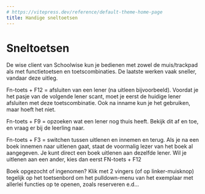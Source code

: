 ```yaml
---
# https://vitepress.dev/reference/default-theme-home-page
title: Handige sneltoetsen
---
```

# Sneltoetsen

De wise client van Schoolwise kun je bedienen met zowel de muis/trackpad als met functietoetsen en toetscombinaties. De laatste werken vaak sneller, vandaar deze uitleg.


Fn-toets + F12 = afsluiten van een lener (na uitleen bijvoorbeeld). Voordat je het pasje van de volgende lener scant, moet je eerst de huidige lener afsluiten met deze toetscombinatie. Ook na inname kun je het gebruiken, maar hoeft het niet.

Fn-toets + F9 = opzoeken wat een lener nog thuis heeft. Bekijk dit af en toe, en vraag er bij de leerling naar. 

Fn-toets + F3 = switchen tussen uitlenen en innemen en terug. Als je na een boek innemen naar uitlenen gaat, staat de voormalig lezer van het boek al aangegeven. Je kunt direct een boek uitlenen aan dezelfde lener. Wil je uitlenen aan een ander, kies dan eerst FN-toets + F12

Boek opgezocht of ingenomen? Klik met 2 vingers (of op linker-muisknop) tegelijk op het toetsenbord om het pulldown-menu van het exemplaar met allerlei functies op te openen, zoals reserveren e.d... 

